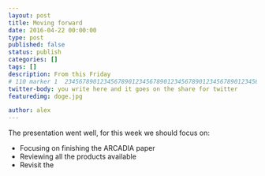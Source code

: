 ```yaml
---
layout: post
title: Moving forward
date: 2016-04-22 00:00:00
type: post
published: false
status: publish
categories: []
tags: []
description: From this Friday
# 110 marker 1  234567890123456789012345678901234567890123456789012345678901234567890123456789012345678901234567890123456789
twitter-body: you write here and it goes on the share for twitter
featuredimg: doge.jpg

author: alex
---
```


The presentation went well, for this week we should focus on:

- Focusing on finishing the ARCADIA paper
- Reviewing all the products available
- Revisit the 

